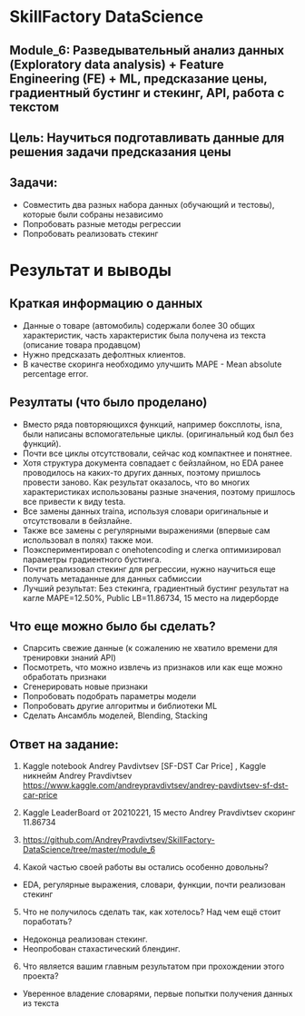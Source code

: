 # SkillFactory DataScience
 
## Module_6: Разведывательный анализ данных (Exploratory data analysis) + Feature Engineering (FE) + ML, предсказание цены, градиентный бустинг и стекинг, API, работа с текстом 

## Цель: Научиться подготавливать данные для решения задачи предсказания цены

## Задачи: 
* Совместить два разных набора данных (обучающий и тестовы), которые были собраны независимо
* Попробовать разные методы регрессии
* Попробовать реализовать стекинг

# Результат и выводы

## Краткая информацию о данных
* Данные о товаре (автомобиль) содержали более 30 общих характеристик, часть характеристик была получена из текста (описание товара продавцом)
* Нужно предсказать дефолтных клиентов.
* В качестве скоринга необходимо улучшить MAPE - Mean absolute percentage error. 

## Резултаты (что было проделано)
* Вместо ряда повторяющихся функций, например боксплоты, isna, были написаны вспомогательные циклы. (оригинальный код был без функций).
* Почти все циклы отсутствовали, сейчас код компактнее и понятнее.
* Хотя структура документа совпадает с бейзлайном, но EDA ранее проводилось на каких-то других данных, поэтому пришлось провести заново. Как результат оказалось, что во многих характеристиках использованы разные значения, поэтому пришлось все привести к виду testa.
* Все замены данных traina, используя словари оригинальные и отсутствовали в бейзлайне.
* Также все замены с регулярными выражениями (впервые сам использовал в полях) также мои.
* Поэкспериментировал с onehotencoding и слегка оптимизировал параметры градиентного бустинга.
* Почти реализовал стекинг для регрессии, нужно научиться еще получать метаданные для данных сабмиссии
* Лучший результат: Без стекинга, градиентный бустинг результат на кагле MAPE=12.50%, Public LB=11.86734, 15 место на лидерборде

## Что еще можно было бы сделать?
* Спарсить свежие данные (к сожалению не хватило времени для тренировки знаний API)
* Посмотреть, что можно извлечь из признаков или как еще можно обработать признаки
* Сгенерировать новые признаки
* Попробовать подобрать параметры модели
* Попробовать другие алгоритмы и библиотеки ML
* Сделать Ансамбль моделей, Blending, Stacking
 
 
## Ответ на задание:

1. Kaggle notebook Andrey Pavdivtsev [SF-DST Car Price] , Kaggle никнейм Andrey Pravdivtsev
https://www.kaggle.com/andreypravdivtsev/andrey-pavdivtsev-sf-dst-car-price

2. Kaggle LeaderBoard от 20210221, 15 место Andrey Pravdivtsev скоринг 11.86734

3. https://github.com/AndreyPravdivtsev/SkillFactory-DataScience/tree/master/module_6

4. Какой частью своей работы вы остались особенно довольны?
- EDA, регулярные выражения, словари, функции, почти реализован стекинг

5. Что не получилось сделать так, как хотелось? Над чем ещё стоит поработать?
- Недоконца реализован стекинг.
- Неопробован стахастический блендинг.

6. Что является вашим главным результатом при прохождении этого проекта?
- Уверенное владение словарями, первые попытки получения данных из текста
